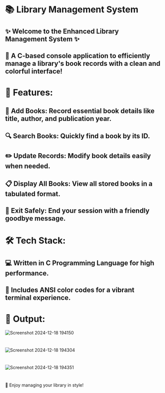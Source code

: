 # 📚 Library Management System
## ✨ Welcome to the Enhanced Library Management System ✨
## 🚀 A C-based console application to efficiently manage a library's book records with a clean and colorful interface!
# 🌟 Features:
## 📖 Add Books: Record essential book details like title, author, and publication year.
## 🔍 Search Books: Quickly find a book by its ID.
## ✏️ Update Records: Modify book details easily when needed.
## 📋 Display All Books: View all stored books in a tabulated format.
## 🛑 Exit Safely: End your session with a friendly goodbye message.
# 🛠️ Tech Stack:
## 💻 Written in C Programming Language for high performance.
## 🌈 Includes ANSI color codes for a vibrant terminal experience.
# 🎨 Output:
![Screenshot 2024-12-18 194150](https://github.com/user-attachments/assets/e93ec7da-dd12-4ac8-9190-6c45b1a93cf6)
#
![Screenshot 2024-12-18 194304](https://github.com/user-attachments/assets/d0d88264-c4e0-4a5a-a20a-cfc8714f44b6)
#
![Screenshot 2024-12-18 194351](https://github.com/user-attachments/assets/e7ce5c12-b795-45a1-824b-e85207ab7df6)
# 

🎉 Enjoy managing your library in style!

